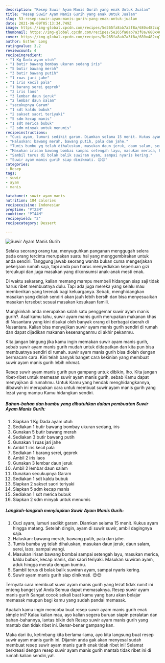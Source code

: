 ```yaml
---
description: "Resep Suwir Ayam Manis Gurih yang enak Untuk Jualan"
title: "Resep Suwir Ayam Manis Gurih yang enak Untuk Jualan"
slug: 53-resep-suwir-ayam-manis-gurih-yang-enak-untuk-jualan
date: 2021-06-09T05:13:34.749Z
image: https://img-global.cpcdn.com/recipes/5e265fa8ab7a3f8a/680x482cq70/suwir-ayam-manis-gurih-foto-resep-utama.jpg
thumbnail: https://img-global.cpcdn.com/recipes/5e265fa8ab7a3f8a/680x482cq70/suwir-ayam-manis-gurih-foto-resep-utama.jpg
cover: https://img-global.cpcdn.com/recipes/5e265fa8ab7a3f8a/680x482cq70/suwir-ayam-manis-gurih-foto-resep-utama.jpg
author: Esther Long
ratingvalue: 3.2
reviewcount: 4
recipeingredient:
- "1 Kg Dada ayam utuh"
- "1 butir bawang bombay ukuran sedang iris"
- "5 butir bawang merah"
- "3 butir bawang putih"
- "1 ruas jari jahe"
- "1 iris kecil pala"
- "1 barang serei geprek"
- "2 iris laos"
- "3 lembar daun jeruk"
- "2 lembar daun salam"
- "secukupnya Garam"
- "1 sdt kaldu bubuk"
- "2 sakset saori teriyaki"
- "5 sdm kecap manis"
- "1 sdt merica bubuk"
- "2 sdm minyak untuk menumis"
recipeinstructions:
- "Cuci ayam, lumuri sedikit garam. Diamkan selama 15 menit. Kukus ayam hingga matang. Setelah dingin, ayam di suwir suwir, ambil dagingnya saja."
- "Haluskan: bawang merah, bawang putih, pala dan jahe."
- "Tumis bumbu yg telah dihaluskan, masukan daun jeruk, daun salam, serei, laos, sampai wangi."
- "Masukan irisan bawang bombai sampai setengah layu, masukan merica, kaldu bubuk, kecap manis, dan saori teriyaki. Masukan suwiran ayam, aduk hingga merata dengan bumbu."
- "Sambil terus di bolak balik suwiran ayam, sampai nyaris kering."
- "Suwir ayam manis gurih siap dinikmati. 😊😊"
categories:
- Resep
tags:
- suwir
- ayam
- manis

katakunci: suwir ayam manis 
nutrition: 184 calories
recipecuisine: Indonesian
preptime: "PT23M"
cooktime: "PT44M"
recipeyield: "2"
recipecategory: Dessert

---
```



![Suwir Ayam Manis Gurih](https://img-global.cpcdn.com/recipes/5e265fa8ab7a3f8a/680x482cq70/suwir-ayam-manis-gurih-foto-resep-utama.jpg)

Selaku seorang orang tua, menyuguhkan panganan menggugah selera pada orang tercinta merupakan suatu hal yang menggembirakan untuk anda sendiri. Tanggung jawab seorang  wanita bukan cuma mengerjakan pekerjaan rumah saja, tapi anda pun harus menyediakan keperluan gizi tercukupi dan juga masakan yang dikonsumsi anak-anak mesti enak.

Di waktu  sekarang, kalian memang mampu membeli hidangan siap saji tidak harus ribet membuatnya dulu. Tapi ada juga mereka yang selalu mau memberikan yang terenak bagi keluarganya. Sebab, menghidangkan masakan yang diolah sendiri akan jauh lebih bersih dan bisa menyesuaikan masakan tersebut sesuai masakan kesukaan famili. 



Mungkinkah anda merupakan salah satu penggemar suwir ayam manis gurih?. Asal kamu tahu, suwir ayam manis gurih merupakan makanan khas di Nusantara yang kini disukai oleh banyak orang di berbagai daerah di Nusantara. Kalian bisa menyajikan suwir ayam manis gurih sendiri di rumah dan dapat dijadikan makanan kesenanganmu di akhir pekanmu.

Kita jangan bingung jika kamu ingin memakan suwir ayam manis gurih, sebab suwir ayam manis gurih mudah untuk didapatkan dan kita pun bisa membuatnya sendiri di rumah. suwir ayam manis gurih bisa diolah dengan bermacam cara. Kini telah banyak banget cara kekinian yang membuat suwir ayam manis gurih lebih nikmat.

Resep suwir ayam manis gurih pun gampang untuk dibikin, lho. Kita jangan ribet-ribet untuk memesan suwir ayam manis gurih, sebab Kamu dapat menyajikan di rumahmu. Untuk Kamu yang hendak menghidangkannya, dibawah ini merupakan cara untuk membuat suwir ayam manis gurih yang lezat yang mampu Kamu hidangkan sendiri.

<!--inarticleads1-->

##### Bahan-bahan dan bumbu yang dibutuhkan dalam pembuatan Suwir Ayam Manis Gurih:

1. Siapkan 1 Kg Dada ayam utuh
1. Sediakan 1 butir bawang bombay ukuran sedang, iris
1. Gunakan 5 butir bawang merah
1. Sediakan 3 butir bawang putih
1. Gunakan 1 ruas jari jahe
1. Ambil 1 iris kecil pala
1. Sediakan 1 barang serei, geprek
1. Ambil 2 iris laos
1. Gunakan 3 lembar daun jeruk
1. Ambil 2 lembar daun salam
1. Gunakan secukupnya Garam
1. Sediakan 1 sdt kaldu bubuk
1. Siapkan 2 sakset saori teriyaki
1. Siapkan 5 sdm kecap manis
1. Sediakan 1 sdt merica bubuk
1. Siapkan 2 sdm minyak untuk menumis




<!--inarticleads2-->

##### Langkah-langkah menyiapkan Suwir Ayam Manis Gurih:

1. Cuci ayam, lumuri sedikit garam. Diamkan selama 15 menit. Kukus ayam hingga matang. Setelah dingin, ayam di suwir suwir, ambil dagingnya saja.
1. Haluskan: bawang merah, bawang putih, pala dan jahe.
1. Tumis bumbu yg telah dihaluskan, masukan daun jeruk, daun salam, serei, laos, sampai wangi.
1. Masukan irisan bawang bombai sampai setengah layu, masukan merica, kaldu bubuk, kecap manis, dan saori teriyaki. Masukan suwiran ayam, aduk hingga merata dengan bumbu.
1. Sambil terus di bolak balik suwiran ayam, sampai nyaris kering.
1. Suwir ayam manis gurih siap dinikmati. 😊😊




Ternyata cara membuat suwir ayam manis gurih yang lezat tidak rumit ini enteng banget ya! Anda Semua dapat memasaknya. Resep suwir ayam manis gurih Sangat cocok sekali buat kamu yang baru akan belajar memasak maupun bagi kamu yang sudah pandai memasak.

Apakah kamu ingin mencoba buat resep suwir ayam manis gurih enak simple ini? Kalau kalian mau, ayo kalian segera buruan siapin peralatan dan bahan-bahannya, lantas bikin deh Resep suwir ayam manis gurih yang mantab dan tidak ribet ini. Benar-benar gampang kan. 

Maka dari itu, ketimbang kita berlama-lama, ayo kita langsung buat resep suwir ayam manis gurih ini. Dijamin anda gak akan menyesal sudah membuat resep suwir ayam manis gurih enak tidak ribet ini! Selamat berkreasi dengan resep suwir ayam manis gurih mantab tidak ribet ini di rumah kalian sendiri,ya!.

